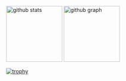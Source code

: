<p align="left"> 
  <img alt="github stats" height="150px" src="https://github-readme-stats.vercel.app/api?username=t6070&count_private=true&show_icons=true&show_icons=true&theme=onedark" />
  <img alt="github graph" height="150px" src="https://github-profile-summary-cards.vercel.app/api/cards/profile-details?username=t6070&theme=dracula" />
</p>

[![trophy](https://github-profile-trophy.vercel.app/?username=t6070&theme=onedark&column=7
)](https://github.com/ryo-ma/github-profile-trophy)
